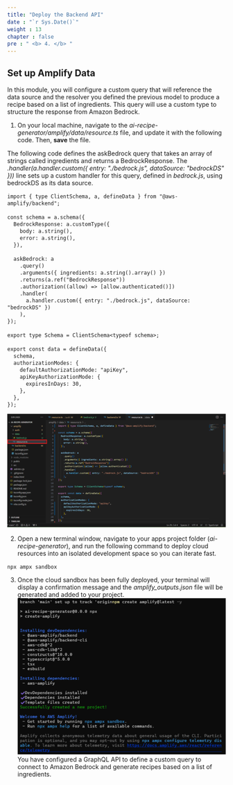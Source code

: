 ```yaml
---
title: "Deploy the Backend API"
date : "`r Sys.Date()`"
weight : 13
chapter : false
pre : " <b> 4. </b> "
---
```


## Set up Amplify Data
In this module, you will configure a custom query that will reference the data source and the resolver you defined the previous model to produce a recipe based on a list of ingredients. This query will use a custom type to structure the response from Amazon Bedrock. 
1. On your local machine, navigate to the *ai-recipe-generator/amplify/data/resource.ts* file, and update it with the following code. Then, **save** the file.

The following code defines the askBedrock query that takes an array of strings called ingredients and returns a BedrockResponse. The *.handler(a.handler.custom({ entry: "./bedrock.js", dataSource: "bedrockDS" }))* line sets up a custom handler for this query, defined in *bedrock.js*, using bedrockDS as its data source.
```
import { type ClientSchema, a, defineData } from "@aws-amplify/backend";

const schema = a.schema({
  BedrockResponse: a.customType({
    body: a.string(),
    error: a.string(),
  }),

  askBedrock: a
    .query()
    .arguments({ ingredients: a.string().array() })
    .returns(a.ref("BedrockResponse"))
    .authorization((allow) => [allow.authenticated()])
    .handler(
      a.handler.custom({ entry: "./bedrock.js", dataSource: "bedrockDS" })
    ),
});

export type Schema = ClientSchema<typeof schema>;

export const data = defineData({
  schema,
  authorizationModes: {
    defaultAuthorizationMode: "apiKey",
    apiKeyAuthorizationMode: {
      expiresInDays: 30,
    },
  },
});
```
![resource ts config](https://github.com/victoriang471/ai-recipe-generator/blob/main/static/images/p.4/4.1.png?raw=true?featherlight=false&width=90pc)

2. Open a new terminal window, navigate to your apps project folder (*ai-recipe-generator*), and run the following command to deploy cloud resources into an isolated development space so you can iterate fast.
```
npx ampx sandbox
```

3. Once the cloud sandbox has been fully deployed, your terminal will display a confirmation message and the *amplify_outputs.json* file will be generated and added to your project. 
![npx sandbox](https://github.com/victoriang471/ai-recipe-generator/blob/main/static/images/p.4/4.2.png?raw=true?featherlight=false&width=90pc)
You have configured a GraphQL API to define a custom query to connect to Amazon Bedrock and generate recipes based on a list of ingredients. 


